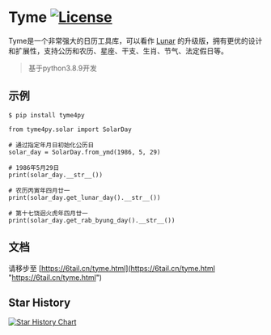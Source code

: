 # Tyme [![License](https://img.shields.io/badge/license-MIT-4EB1BA.svg?style=flat-square)](https://github.com/6tail/tyme4py/blob/master/LICENSE)

Tyme是一个非常强大的日历工具库，可以看作 [Lunar](https://6tail.cn/calendar/api.html "https://6tail.cn/calendar/api.html") 的升级版，拥有更优的设计和扩展性，支持公历和农历、星座、干支、生肖、节气、法定假日等。

> 基于python3.8.9开发

## 示例

    $ pip install tyme4py
     
    from tyme4py.solar import SolarDay
     
    # 通过指定年月日初始化公历日
    solar_day = SolarDay.from_ymd(1986, 5, 29)
     
    # 1986年5月29日
    print(solar_day.__str__())
     
    # 农历丙寅年四月廿一
    print(solar_day.get_lunar_day().__str__())
     
    # 第十七饶迥火虎年四月廿一
    print(solar_day.get_rab_byung_day().__str__())

## 文档

请移步至 [https://6tail.cn/tyme.html](https://6tail.cn/tyme.html "https://6tail.cn/tyme.html")

## Star History

[![Star History Chart](https://api.star-history.com/svg?repos=6tail/tyme4py&type=Date)](https://star-history.com/#6tail/tyme4py&Date)
